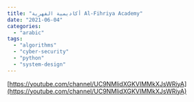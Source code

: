 ```yaml
---
title: "أكاديمية الفهرية Al-Fihriya Academy"
date: "2021-06-04"
categories:
  - "arabic"
tags:
  - "algorithms"
  - "cyber-security"
  - "python"
  - "system-design"
---
```


[https://youtube.com/channel/UC9NMlidXGKVIMMkXJsWRiyA](https://youtube.com/channel/UC9NMlidXGKVIMMkXJsWRiyA)
